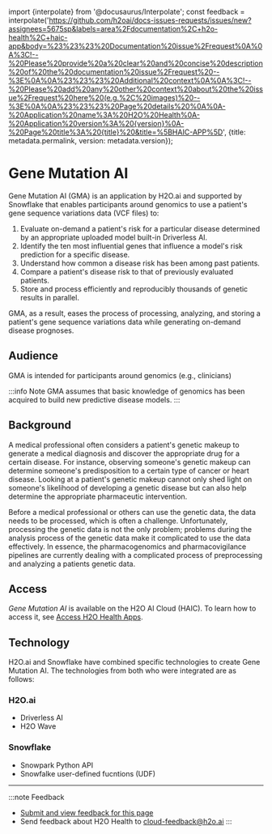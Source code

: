 import {interpolate} from '@docusaurus/Interpolate';
const feedback = interpolate('https://github.com/h2oai/docs-issues-requests/issues/new?assignees=5675sp&labels=area%2Fdocumentation%2C+h2o-health%2C+haic-app&body=%23%23%23%20Documentation%20issue%2Frequest%0A%0A%3C!--%20Please%20provide%20a%20clear%20and%20concise%20description%20of%20the%20documentation%20issue%2Frequest%20--%3E%0A%0A%23%23%23%20Additional%20context%0A%0A%3C!--%20Please%20add%20any%20other%20context%20about%20the%20issue%2Frequest%20here%20(e.g.%2C%20images)%20--%3E%0A%0A%23%23%23%20Page%20details%20%0A%0A-%20Application%20name%3A%20H2O%20Health%0A-%20Application%20version%3A%20{version}%0A-%20Page%20title%3A%20{title}%20&title=%5BHAIC-APP%5D', {title: metadata.permalink, version: metadata.version});

# Gene Mutation AI 

Gene Mutation AI (GMA) is an application by H2O.ai and supported by Snowflake that enables participants around genomics to use a patient's gene sequence variations data (VCF files) to: 

1. Evaluate on-demand a patient's risk for a particular disease determined by an appropriate uploaded model built-in Driverless AI. 
2. Identify the ten most influential genes that influence a model's risk prediction for a specific disease.
3. Understand how common a disease risk has been among past patients. 
4. Compare a patient's disease risk to that of previously evaluated patients. 
5. Store and process efficiently and reproducibly thousands of genetic results in parallel.

GMA, as a result, eases the process of processing, analyzing, and storing a patient's gene sequence variations data while generating on-demand disease prognoses.


## Audience 

GMA is intended for participants around genomics (e.g., clinicians) 

:::info Note 
  GMA assumes that basic knowledge of genomics has been acquired to build new predictive disease models. 
:::
## Background 

A medical professional often considers a patient's genetic makeup to generate a medical diagnosis and discover the appropriate drug for a certain disease. For instance, observing someone's genetic makeup can determine someone's predisposition to a certain type of cancer or heart disease. Looking at a patient's genetic makeup cannot only shed light on someone's likelihood of developing a genetic disease but can also help determine the appropriate pharmaceutic intervention. 

Before a medical professional or others can use the genetic data, the data needs to be processed, which is often a challenge. Unfortunately, processing the genetic data is not the only problem; problems during the analysis process of the genetic data make it complicated to use the data effectively. In essence, the pharmacogenomics and pharmacovigilance pipelines are currently dealing with a complicated process of preprocessing and analyzing a patients genetic data. 

## Access 

*Gene Mutation AI* is available on the H2O AI Cloud (HAIC). To learn how to access it, see [Access H2O Health Apps](access-h2o-health-apps/access-h2o-health-apps.md).

## Technology 

H2O.ai and Snowflake have combined specific technologies to create Gene Mutation AI. The technologies from both who were integrated are as follows: 

### H2O.ai 

- Driverless AI 
- H2O Wave 

### Snowflake 

- Snowpark Python API
- Snowfalke user-defined fucntions (UDF)


***
:::note Feedback
  - <a href={feedback}>Submit and view feedback for this page</a>
  - Send feedback about H2O Health to <cloud-feedback@h2o.ai>
:::